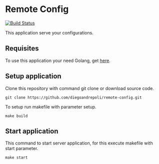 # Remote Config

[![Build Status](https://travis-ci.org/diegoandrepoli/remote-config.svg?branch=master)](https://travis-ci.org/diegoandrepoli/remote-config)

This application serve your configurations.

## Requisites
To use this application your need Golang, get [here](https://golang.org/dl/).

## Setup application
Clone this repository with command git clone or download source code.

```console
git clone https://github.com/diegoandrepoli/remote-config.git
```

To setup run makefile with parameter setup.

```console
make build
```

## Start application
This command to start server application, for this execute makefile with start parameter.

```console
make start
```
